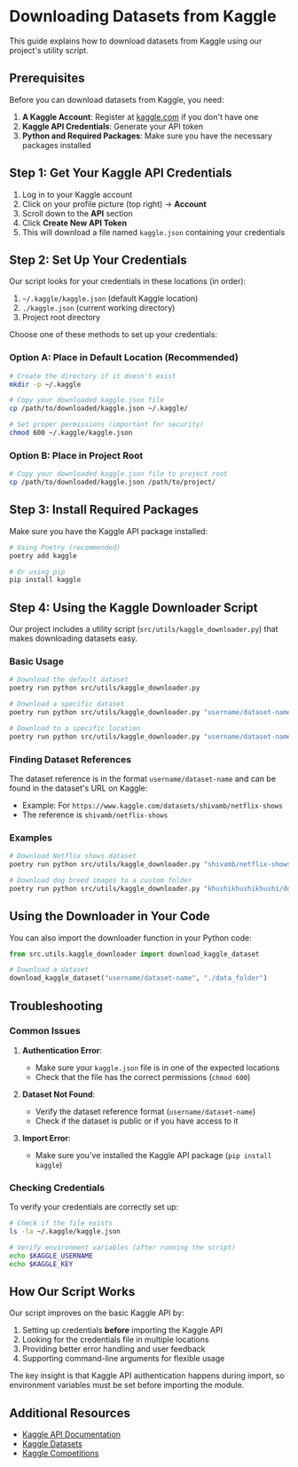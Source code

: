 # Downloading Datasets from Kaggle

This guide explains how to download datasets from Kaggle using our project's utility script.

## Prerequisites

Before you can download datasets from Kaggle, you need:

1. **A Kaggle Account**: Register at [kaggle.com](https://www.kaggle.com) if you don't have one
2. **Kaggle API Credentials**: Generate your API token
3. **Python and Required Packages**: Make sure you have the necessary packages installed

## Step 1: Get Your Kaggle API Credentials

1. Log in to your Kaggle account
2. Click on your profile picture (top right) → **Account**
3. Scroll down to the **API** section
4. Click **Create New API Token**
5. This will download a file named `kaggle.json` containing your credentials

## Step 2: Set Up Your Credentials

Our script looks for your credentials in these locations (in order):

1. `~/.kaggle/kaggle.json` (default Kaggle location)
2. `./kaggle.json` (current working directory)
3. Project root directory

Choose one of these methods to set up your credentials:

### Option A: Place in Default Location (Recommended)

```bash
# Create the directory if it doesn't exist
mkdir -p ~/.kaggle

# Copy your downloaded kaggle.json file
cp /path/to/downloaded/kaggle.json ~/.kaggle/

# Set proper permissions (important for security)
chmod 600 ~/.kaggle/kaggle.json
```

### Option B: Place in Project Root

```bash
# Copy your downloaded kaggle.json file to project root
cp /path/to/downloaded/kaggle.json /path/to/project/
```

## Step 3: Install Required Packages

Make sure you have the Kaggle API package installed:

```bash
# Using Poetry (recommended)
poetry add kaggle

# Or using pip
pip install kaggle
```

## Step 4: Using the Kaggle Downloader Script

Our project includes a utility script (`src/utils/kaggle_downloader.py`) that makes downloading datasets easy.

### Basic Usage

```bash
# Download the default dataset
poetry run python src/utils/kaggle_downloader.py

# Download a specific dataset
poetry run python src/utils/kaggle_downloader.py "username/dataset-name"

# Download to a specific location
poetry run python src/utils/kaggle_downloader.py "username/dataset-name" "./my_data_folder"
```

### Finding Dataset References

The dataset reference is in the format `username/dataset-name` and can be found in the dataset's URL on Kaggle:

- Example: For `https://www.kaggle.com/datasets/shivamb/netflix-shows`
- The reference is `shivamb/netflix-shows`

### Examples

```bash
# Download Netflix shows dataset
poetry run python src/utils/kaggle_downloader.py "shivamb/netflix-shows"

# Download dog breed images to a custom folder
poetry run python src/utils/kaggle_downloader.py "khushikhushikhushi/dog-breed-image-dataset" "./dog_images"
```

## Using the Downloader in Your Code

You can also import the downloader function in your Python code:

```python
from src.utils.kaggle_downloader import download_kaggle_dataset

# Download a dataset
download_kaggle_dataset("username/dataset-name", "./data_folder")
```

## Troubleshooting

### Common Issues

1. **Authentication Error**:
   - Make sure your `kaggle.json` file is in one of the expected locations
   - Check that the file has the correct permissions (`chmod 600`)

2. **Dataset Not Found**:
   - Verify the dataset reference format (`username/dataset-name`)
   - Check if the dataset is public or if you have access to it

3. **Import Error**:
   - Make sure you've installed the Kaggle API package (`pip install kaggle`)

### Checking Credentials

To verify your credentials are correctly set up:

```bash
# Check if the file exists
ls -la ~/.kaggle/kaggle.json

# Verify environment variables (after running the script)
echo $KAGGLE_USERNAME
echo $KAGGLE_KEY
```

## How Our Script Works

Our script improves on the basic Kaggle API by:

1. Setting up credentials **before** importing the Kaggle API
2. Looking for the credentials file in multiple locations
3. Providing better error handling and user feedback
4. Supporting command-line arguments for flexible usage

The key insight is that Kaggle API authentication happens during import, so environment variables must be set before importing the module.

## Additional Resources

- [Kaggle API Documentation](https://github.com/Kaggle/kaggle-api)
- [Kaggle Datasets](https://www.kaggle.com/datasets)
- [Kaggle Competitions](https://www.kaggle.com/competitions) 